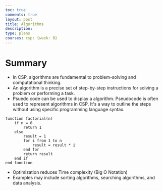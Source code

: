 ```yaml
---
toc: true
comments: true
layout: post
title: Algorithms
description: 
type: plans
courses: csp: {week: 0}
---
```

# Summary
- In CSP, algorithms are fundamental to problem-solving and computational thinking.
- An algorithm is a precise set of step-by-step instructions for solving a problem or performing a task.
- Psuedo code can be used to display a algorithm. Pseudocode is often used to represent algorithms in CSP. It's a way to outline the steps without using specific programming language syntax.
~~~
function factorial(n)
    if n = 0
        return 1
    else
        result = 1
        for i from 1 to n
            result = result * i
        end for
        return result
    end if
end function
~~~
- Optimization reduces Time complexity (Big O Notation)
- Examples may include sorting algorithms, searching algorithms, and data analysis.
